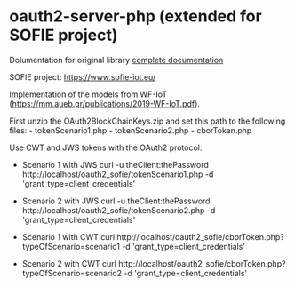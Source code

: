 oauth2-server-php (extended for SOFIE project)
==============================================

Dolumentation for original library [complete documentation](https://bshaffer.github.io/oauth2-server-php-docs/)

SOFIE project: https://www.sofie-iot.eu/

Implementation of the models from  WF-IoT (https://mm.aueb.gr/publications/2019-WF-IoT.pdf).

First unzip the OAuth2BlockChainKeys.zip and set this path to the following files:
	- tokenScenario1.php
	- tokenScenario2.php
	- cborToken.php

Use CWT and JWS tokens with the OAuth2 protocol:

- Scenario 1 with JWS
curl -u theClient:thePassword http://localhost/oauth2_sofie/tokenScenario1.php -d 'grant_type=client_credentials'

- Scenario 2 with JWS
curl -u theClient:thePassword http://localhost/oauth2_sofie/tokenScenario2.php -d 'grant_type=client_credentials'

- Scenario 1 with CWT
curl http://localhost/oauth2_sofie/cborToken.php?typeOfScenario=scenario1 -d 'grant_type=client_credentials'

- Scenario 2 with CWT
curl http://localhost/oauth2_sofie/cborToken.php?typeOfScenario=scenario2 -d 'grant_type=client_credentials'
